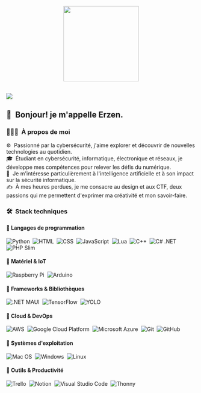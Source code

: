 <p align="center">
  <img src="https://i.ibb.co/BH2n3Cbq/cover-thompson.png" height="200"/>
</p><br>
<img src="https://user-images.githubusercontent.com/73097560/115834477-dbab4500-a447-11eb-908a-139a6edaec5c.gif">

## 👋 &nbsp;Bonjour! je m'appelle Erzen.

### 👨🏻‍💻 &nbsp;À propos de moi

⚙️ &nbsp;Passionné par la cybersécurité, j'aime explorer et découvrir de nouvelles technologies au quotidien.\
🎓 &nbsp;Étudiant en cybersécurité, informatique, électronique et réseaux, je développe mes compétences pour relever les défis du numérique.\
🌱 &nbsp;Je m'intéresse particulièrement à l'intelligence artificielle et à son impact sur la sécurité informatique.\
✍️ &nbsp;À mes heures perdues, je me consacre au design et aux CTF, deux passions qui me permettent d'exprimer ma créativité et mon savoir-faire.

### 🛠 &nbsp;Stack techniques

#### 🔹 Langages de programmation  
![Python](https://img.shields.io/badge/-Python-05122A?style=flat&logo=python)&nbsp;
![HTML](https://img.shields.io/badge/-HTML-05122A?style=flat&logo=HTML5)&nbsp;
![CSS](https://img.shields.io/badge/-CSS-05122A?style=flat&logo=CSS3&logoColor=1572B6)&nbsp;
![JavaScript](https://img.shields.io/badge/-JavaScript-05122A?style=flat&logo=javascript)&nbsp;
![Lua](https://img.shields.io/badge/-Lua-05122A?style=flat&logo=lua&logoColor=2C2D72)&nbsp;
![C++](https://img.shields.io/badge/-C++-05122A?style=flat&logo=C%2B%2B&logoColor=00599C)&nbsp;
![C# .NET](https://img.shields.io/badge/-C%23%20.NET-05122A?style=flat&logo=csharp&logoColor=239120)&nbsp;
![PHP Slim](https://img.shields.io/badge/-PHP%20Slim-05122A?style=flat&logo=php&logoColor=777BB4)&nbsp;

#### 🔹 Matériel & IoT  
![Raspberry Pi](https://img.shields.io/badge/-Raspberry%20Pi-05122A?style=flat&logo=raspberry-pi&logoColor=C51A4A)&nbsp;
![Arduino](https://img.shields.io/badge/-Arduino-05122A?style=flat&logo=arduino&logoColor=00979D)&nbsp;

#### 🔹 Frameworks & Bibliothèques  
![.NET MAUI](https://img.shields.io/badge/-.NET%20MAUI-05122A?style=flat&logo=.net&logoColor=512BD4)&nbsp;
![TensorFlow](https://img.shields.io/badge/-TensorFlow-05122A?style=flat&logo=tensorflow&logoColor=FF6F00)&nbsp;
![YOLO](https://img.shields.io/badge/-YOLO-05122A?style=flat&logo=yolo&logoColor=00FFFF)&nbsp;

#### 🔹 Cloud & DevOps  
![AWS](https://img.shields.io/badge/-AWS-05122A?style=flat&logo=amazonaws&logoColor=FF9900)&nbsp;
![Google Cloud Platform](https://img.shields.io/badge/-Google%20Cloud%20Platform-05122A?style=flat&logo=google-cloud&logoColor=4285F4)&nbsp;
![Microsoft Azure](https://img.shields.io/badge/-Microsoft%20Azure-05122A?style=flat&logo=microsoft-azure&logoColor=0089D6)&nbsp;
![Git](https://img.shields.io/badge/-Git-05122A?style=flat&logo=git)&nbsp;
![GitHub](https://img.shields.io/badge/-GitHub-05122A?style=flat&logo=github)&nbsp;

#### 🔹 Systèmes d'exploitation  
![Mac OS](https://img.shields.io/badge/-Mac%20OS-05122A?style=flat&logo=apple&logoColor=ffffff)&nbsp;
![Windows](https://img.shields.io/badge/-Windows-05122A?style=flat&logo=windows&logoColor=0078D4)&nbsp;
![Linux](https://img.shields.io/badge/-Linux-05122A?style=flat&logo=linux&logoColor=FCC624)&nbsp;

#### 🔹 Outils & Productivité  
![Trello](https://img.shields.io/badge/-Trello-05122A?style=flat&logo=trello&logoColor=0079BF)&nbsp;
![Notion](https://img.shields.io/badge/-Notion-05122A?style=flat&logo=notion&logoColor=000000)&nbsp;
![Visual Studio Code](https://img.shields.io/badge/-Visual%20Studio%20Code-05122A?style=flat&logo=visual-studio-code&logoColor=007ACC)&nbsp;
![Thonny](https://img.shields.io/badge/-Thonny-05122A?style=flat&logo=thonny&logoColor=00A0E3)&nbsp;
